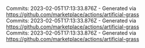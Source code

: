 Commits: 2023-02-05T17:13:33.876Z - Generated via https://github.com/marketplace/actions/artificial-grass
<br>
Commits: 2023-02-05T17:13:33.876Z - Generated via https://github.com/marketplace/actions/artificial-grass
<br>
Commits: 2023-02-05T17:13:33.876Z - Generated via https://github.com/marketplace/actions/artificial-grass
<br>
